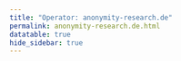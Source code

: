 ```yaml
---
title: "Operator: anonymity-research.de"
permalink: anonymity-research.de.html
datatable: true
hide_sidebar: true
---
```


<div>                        <script type="text/javascript">window.PlotlyConfig = {MathJaxConfig: 'local'};</script>
        <script src="https://cdn.plot.ly/plotly-latest.min.js"></script>                <div id="d21050a6-b615-4ab0-8bf9-588da2bd984e" class="plotly-graph-div" style="height:100%; width:100%;"></div>            <script type="text/javascript">                                    window.PLOTLYENV=window.PLOTLYENV || {};                                    if (document.getElementById("d21050a6-b615-4ab0-8bf9-588da2bd984e")) {                    Plotly.newPlot(                        "d21050a6-b615-4ab0-8bf9-588da2bd984e",                        [{"name": "exit probability (%)", "type": "scatter", "x": ["2020-04-28", "2020-04-29", "2020-04-30", "2020-05-01", "2020-05-02", "2020-05-03", "2020-05-04", "2020-05-05", "2020-05-06", "2020-05-07", "2020-05-08", "2020-05-09", "2020-05-10", "2020-05-12", "2020-05-12", "2020-05-13", "2020-05-14", "2020-05-15", "2020-05-16", "2020-05-17", "2020-05-18", "2020-05-19", "2020-05-20", "2020-05-20", "2020-05-20", "2020-05-20", "2020-05-20", "2020-05-20", "2020-05-20", "2020-05-20", "2020-05-20", "2020-05-20", "2020-05-20", "2020-05-20", "2020-05-20", "2020-05-20", "2020-05-20", "2020-05-20", "2020-05-20", "2020-05-20", "2020-05-20", "2020-05-20", "2020-05-21", "2020-05-21", "2020-05-21", "2020-05-21", "2020-05-21", "2020-05-21", "2020-05-21", "2020-05-21", "2020-05-21", "2020-05-21", "2020-05-21", "2020-05-21", "2020-05-21", "2020-05-21", "2020-05-21", "2020-05-21", "2020-05-21", "2020-05-21", "2020-05-21", "2020-05-21", "2020-05-21", "2020-05-21", "2020-05-21", "2020-05-22", "2020-05-22", "2020-05-22", "2020-05-22", "2020-05-22", "2020-05-22", "2020-05-22", "2020-05-22", "2020-05-22", "2020-05-22", "2020-05-22", "2020-05-22", "2020-05-22", "2020-05-22", "2020-05-22", "2020-05-22", "2020-05-22", "2020-05-22", "2020-05-22", "2020-05-22", "2020-05-22", "2020-05-22", "2020-05-22", "2020-05-22", "2020-05-23", "2020-05-24", "2020-05-25", "2020-05-26", "2020-05-27", "2020-05-28", "2020-05-29", "2020-05-30", "2020-05-31", "2020-06-01", "2020-06-02", "2020-06-03", "2020-06-04", "2020-06-05", "2020-06-06", "2020-06-07", "2020-06-08", "2020-06-09", "2020-06-10", "2020-06-11", "2020-06-12", "2020-06-13", "2020-06-14", "2020-06-15", "2020-06-16", "2020-06-17", "2020-06-18", "2020-06-19", "2020-06-20", "2020-06-21", "2020-06-22", "2020-06-22", "2020-06-22", "2020-06-22", "2020-06-22", "2020-06-22", "2020-06-22", "2020-06-22", "2020-06-22", "2020-06-22", "2020-06-22", "2020-06-22", "2020-06-22", "2020-06-22", "2020-06-22", "2020-06-22", "2020-06-22", "2020-06-22", "2020-06-22", "2020-06-22", "2020-06-22", "2020-06-22", "2020-06-22", "2020-06-22", "2020-06-23", "2020-06-24", "2020-06-25", "2020-06-26", "2020-06-27", "2020-06-28", "2020-06-29", "2020-06-30", "2020-07-01", "2020-07-02", "2020-07-03", "2020-07-04", "2020-07-05", "2020-07-06", "2020-07-07", "2020-07-08", "2020-07-09", "2020-07-10", "2020-07-11", "2020-07-12", "2020-07-13", "2020-07-14", "2020-07-15", "2020-07-16", "2020-07-17", "2020-07-18", "2020-07-19", "2020-07-20", "2020-07-21", "2020-07-22", "2020-07-23", "2020-07-24", "2020-07-25", "2020-07-26", "2020-07-27", "2020-07-28", "2020-07-29", "2020-07-30", "2020-07-31", "2020-08-01", "2020-08-02", "2020-08-03", "2020-08-04", "2020-08-04", "2020-08-05", "2020-08-06", "2020-08-07", "2020-08-08", "2020-08-09", "2020-08-10", "2020-08-11", "2020-08-12", "2020-08-13", "2020-08-14", "2020-08-15", "2020-08-16", "2020-08-17", "2020-08-18", "2020-08-19", "2020-08-20", "2020-08-21", "2020-08-22", "2020-08-23", "2020-08-24", "2020-08-25", "2020-08-26", "2020-08-27", "2020-08-28", "2020-08-29", "2020-08-30", "2020-08-31", "2020-09-01", "2020-09-02", "2020-09-03", "2020-09-04", "2020-09-05", "2020-09-06", "2020-09-08", "2020-09-09", "2020-09-10", "2020-09-11", "2020-09-12", "2020-09-13", "2020-09-14", "2020-09-15", "2020-09-16", "2020-09-17", "2020-09-18", "2020-09-19", "2020-09-20", "2020-09-21", "2020-09-22", "2020-09-23", "2020-09-24", "2020-09-25", "2020-09-26", "2020-09-27", "2020-09-28", "2020-09-29", "2020-09-30", "2020-10-01", "2020-10-02", "2020-10-03", "2020-10-04", "2020-10-05", "2020-10-06", "2020-10-07", "2020-10-08", "2020-10-09", "2020-10-10", "2020-10-11", "2020-10-12", "2020-10-13", "2020-10-14", "2020-10-15", "2020-10-16", "2020-10-17", "2020-10-18", "2020-10-19", "2020-10-20", "2020-10-21", "2020-10-22", "2020-10-23", "2020-10-24", "2020-10-25", "2020-10-26", "2020-10-27", "2020-10-28", "2020-10-30", "2020-10-31", "2020-11-01", "2020-11-02", "2020-11-03", "2020-11-04", "2020-11-05", "2020-11-06", "2020-11-07", "2020-11-08", "2020-11-09", "2020-11-10", "2020-11-11", "2020-11-12", "2020-11-13", "2020-11-14", "2020-11-15", "2020-11-17", "2020-11-18", "2020-11-19", "2020-11-20", "2020-11-21", "2020-11-22", "2020-11-23", "2020-11-24", "2020-11-25", "2020-11-26", "2020-11-27", "2020-11-28", "2020-11-29", "2020-11-30", "2020-12-01", "2020-12-02", "2020-12-03", "2020-12-04", "2020-12-05", "2020-12-06", "2020-12-07", "2020-12-09", "2020-12-10", "2020-12-11", "2020-12-12", "2020-12-13", "2020-12-14", "2020-12-16", "2020-12-19", "2020-12-20", "2020-12-22", "2020-12-24", "2020-12-25", "2020-12-26", "2020-12-27", "2020-12-28", "2020-12-29", "2020-12-30", "2020-12-31", "2021-01-01", "2021-01-02", "2021-01-03", "2021-01-04", "2021-01-05", "2021-01-07", "2021-01-08", "2021-01-09", "2021-01-10", "2021-01-11", "2021-01-12", "2021-01-13", "2021-01-14", "2021-01-15", "2021-01-16", "2021-01-17", "2021-01-18", "2021-01-19", "2021-01-20", "2021-01-21", "2021-01-22", "2021-01-23", "2021-01-24", "2021-01-25", "2021-01-26", "2021-01-27", "2021-01-28", "2021-01-29", "2021-01-30", "2021-01-31", "2021-02-01", "2021-02-02", "2021-02-03", "2021-02-04", "2021-02-05", "2021-02-06", "2021-02-07", "2021-02-08", "2021-02-09", "2021-02-10", "2021-02-11", "2021-02-12", "2021-02-13", "2021-02-14", "2021-02-15", "2021-02-16", "2021-02-17", "2021-02-18", "2021-02-19", "2021-02-20", "2021-02-21", "2021-02-22", "2021-02-23", "2021-02-24", "2021-02-25", "2021-02-26", "2021-02-27", "2021-02-28", "2021-03-01", "2021-03-02", "2021-03-03", "2021-03-04", "2021-03-05", "2021-03-06", "2021-03-07", "2021-03-08", "2021-03-09", "2021-03-10", "2021-03-11", "2021-03-13", "2021-03-14", "2021-03-15", "2021-03-16", "2021-03-17", "2021-03-18", "2021-03-19", "2021-03-20", "2021-03-21", "2021-03-22", "2021-03-23", "2021-03-24", "2021-03-25", "2021-03-26", "2021-03-27", "2021-03-28", "2021-03-29", "2021-03-30", "2021-03-31", "2021-04-01", "2021-04-02", "2021-04-03", "2021-04-04", "2021-04-05", "2021-04-06", "2021-04-07", "2021-04-08", "2021-04-09", "2021-04-10", "2021-04-11", "2021-04-12", "2021-04-13", "2021-04-14", "2021-04-15", "2021-04-16", "2021-04-17", "2021-04-18", "2021-04-19", "2021-04-20", "2021-04-21", "2021-04-22", "2021-04-23", "2021-04-24", "2021-04-25", "2021-04-26", "2021-04-27", "2021-04-28", "2021-04-29", "2021-04-30", "2021-05-01", "2021-05-02", "2021-05-03", "2021-05-04", "2021-05-05", "2021-05-06", "2021-05-07", "2021-05-08", "2021-05-09", "2021-05-10", "2021-05-11", "2021-05-12", "2021-05-13", "2021-05-14", "2021-05-15", "2021-05-16"], "xaxis": "x", "y": [0.0, 0.0, 0.0, 0.0, 0.0, 0.0, 0.0, 0.0, 0.0, 0.0, 0.0, 0.0, 0.0, 0.0, 0.0, 0.0, 0.0, 0.0, 0.0, 0.0, 0.0, 0.0, 0.0, 0.0, 0.0, 0.0, 0.0, 0.0, 0.0, 0.0, 0.0, 0.0, 0.0, 0.0, 0.0, 0.0, 0.0, 0.0, 0.0, 0.0, 0.0, 0.0, 0.0, 0.0, 0.0, 0.0, 0.0, 0.0, 0.0, 0.0, 0.0, 0.0, 0.0, 0.0, 0.0, 0.0, 0.0, 0.0, 0.0, 0.0, 0.0, 0.0, 0.0, 0.0, 0.0, 0.0, 0.0, 0.0, 0.0, 0.0, 0.0, 0.0, 0.0, 0.0, 0.0, 0.0, 0.0, 0.0, 0.0, 0.0, 0.0, 0.0, 0.0, 0.0, 0.0, 0.0, 0.0, 0.0, 0.0, 0.0, 0.0, 0.0, 0.0, 0.0, 0.0, 0.0, 0.0, 0.0, 0.0, 0.0, 0.0, 0.0, 0.0, 0.0, 0.0, 0.0, 0.0, 0.0, 0.0, 0.0, 0.0, 0.0, 0.0, 0.0, 0.0, 0.0, 0.0, 0.0, 0.0, 0.0, 0.0, 0.0, 0.0, 0.0, 0.0, 0.0, 0.0, 0.0, 0.0, 0.0, 0.0, 0.0, 0.0, 0.0, 0.0, 0.0, 0.0, 0.0, 0.0, 0.0, 0.0, 0.0, 0.0, 0.0, 0.0, 0.0, 0.0, 0.0, 0.0, 0.0, 0.0, 0.0, 0.0, 0.0, 0.0, 0.0, 0.0, 0.0, 0.0, 0.0, 0.0, 0.0, 0.0, 0.0, 0.0, 0.0, 0.0, 0.0, 0.0, 0.0, 0.0, 0.0, 0.0, 0.0, 0.0, 0.0, 0.0, 0.0, 0.0, 0.0, 0.0, 0.0, 0.0, 0.0, 0.0, 0.0, 0.0, 0.0, 0.0, 0.0, 0.0, 0.0, 0.0, 0.0, 0.0, 0.0, 0.0, 0.0, 0.0, 0.0, 0.0, 0.0, null, null, 0.0, 0.0, 0.0, 0.0, 0.0, 0.0, 0.0, 0.0, 0.0, 0.0, 0.0, 0.0, 0.0, 0.0, 0.0, 0.0, 0.0, 0.0, 0.0, 0.0, 0.0, 0.0, 0.0, 0.0, 0.0, 0.0, 0.0, 0.0, 0.0, 0.0, 0.0, 0.0, 0.0, 0.0, 0.0, 0.0, 0.0, 0.0, 0.0, 0.0, 0.0, 0.0, 0.0, 0.0, 0.0, 0.0, 0.0, 0.0, 0.0, 0.0, 0.0, 0.0, 0.0, 0.0, 0.0, 0.0, 0.0, 0.0, 0.0, 0.0, 0.0, 0.0, 0.0, 0.0, 0.0, 0.0, 0.0, 0.0, 0.0, 0.0, 0.0, 0.0, 0.0, 0.0, 0.0, 0.0, 0.0, 0.0, 0.0, 0.0, 0.0, 0.0, 0.0, 0.0, 0.0, 0.0, 0.0, 0.0, 0.0, 0.0, 0.0, 0.0, 0.0, 0.0, 0.0, 0.0, 0.0, 0.0, 0.0, 0.0, 0.0, 0.0, 0.0, 0.0, 0.0, 0.0, 0.0, 0.0, 0.0, 0.0, 0.0, 0.0, 0.0, 0.0, 0.0, 0.0, 0.0, 0.0, 0.0, 0.0, 0.0, 0.0, 0.0, 0.0, 0.0, 0.0, 0.0, 0.0, 0.0, 0.0, 0.0, 0.0, 0.0, 0.0, 0.0, 0.0, 0.0, 0.0, 0.0, 0.0, 0.0, 0.0, 0.0, 0.0, 0.0, 0.0, 0.0, 0.0, 0.0, 0.0, 0.0, 0.0, 0.0, 0.0, 0.0, 0.0, 0.0, 0.0, 0.0, 0.0, null, 0.0, 0.0, 0.0, 0.0, 0.0, 0.0, 0.0, 0.0, 0.0, 0.0, 0.0, 0.0, 0.0, 0.0, 0.0, 0.0, 0.0, 0.0, 0.0, 0.0, 0.0, 0.0, 0.0, 0.0, 0.0, 0.0, 0.0, 0.0, 0.0, 0.0, 0.0, 0.0, 0.0, 0.0, 0.0, 0.0, 0.0, 0.0, 0.0, 0.0, 0.0, 0.0, 0.0, 0.0, 0.0, 0.0, 0.0, 0.0, 0.0, 0.0, 0.0, 0.0, 0.0, 0.0, 0.0, 0.0, 0.0, 0.0, 0.0, 0.0, 0.0, 0.0, 0.0, 0.0, 0.0, 0.0, 0.0, 0.0, 0.0, 0.0, 0.0, 0.0, 0.0, 0.0, 0.0, 0.0, 0.0, 0.0, 0.0, 0.0, 0.0, 0.0, 0.0, 0.0, 0.0, 0.0, 0.0, 0.0, 0.0, 0.0, 0.0, 0.0, 0.0, 0.0, 0.0, 0.0], "yaxis": "y"}, {"name": "guard probability (%)", "type": "scatter", "x": ["2020-04-28", "2020-04-29", "2020-04-30", "2020-05-01", "2020-05-02", "2020-05-03", "2020-05-04", "2020-05-05", "2020-05-06", "2020-05-07", "2020-05-08", "2020-05-09", "2020-05-10", "2020-05-12", "2020-05-12", "2020-05-13", "2020-05-14", "2020-05-15", "2020-05-16", "2020-05-17", "2020-05-18", "2020-05-19", "2020-05-20", "2020-05-20", "2020-05-20", "2020-05-20", "2020-05-20", "2020-05-20", "2020-05-20", "2020-05-20", "2020-05-20", "2020-05-20", "2020-05-20", "2020-05-20", "2020-05-20", "2020-05-20", "2020-05-20", "2020-05-20", "2020-05-20", "2020-05-20", "2020-05-20", "2020-05-20", "2020-05-21", "2020-05-21", "2020-05-21", "2020-05-21", "2020-05-21", "2020-05-21", "2020-05-21", "2020-05-21", "2020-05-21", "2020-05-21", "2020-05-21", "2020-05-21", "2020-05-21", "2020-05-21", "2020-05-21", "2020-05-21", "2020-05-21", "2020-05-21", "2020-05-21", "2020-05-21", "2020-05-21", "2020-05-21", "2020-05-21", "2020-05-22", "2020-05-22", "2020-05-22", "2020-05-22", "2020-05-22", "2020-05-22", "2020-05-22", "2020-05-22", "2020-05-22", "2020-05-22", "2020-05-22", "2020-05-22", "2020-05-22", "2020-05-22", "2020-05-22", "2020-05-22", "2020-05-22", "2020-05-22", "2020-05-22", "2020-05-22", "2020-05-22", "2020-05-22", "2020-05-22", "2020-05-22", "2020-05-23", "2020-05-24", "2020-05-25", "2020-05-26", "2020-05-27", "2020-05-28", "2020-05-29", "2020-05-30", "2020-05-31", "2020-06-01", "2020-06-02", "2020-06-03", "2020-06-04", "2020-06-05", "2020-06-06", "2020-06-07", "2020-06-08", "2020-06-09", "2020-06-10", "2020-06-11", "2020-06-12", "2020-06-13", "2020-06-14", "2020-06-15", "2020-06-16", "2020-06-17", "2020-06-18", "2020-06-19", "2020-06-20", "2020-06-21", "2020-06-22", "2020-06-22", "2020-06-22", "2020-06-22", "2020-06-22", "2020-06-22", "2020-06-22", "2020-06-22", "2020-06-22", "2020-06-22", "2020-06-22", "2020-06-22", "2020-06-22", "2020-06-22", "2020-06-22", "2020-06-22", "2020-06-22", "2020-06-22", "2020-06-22", "2020-06-22", "2020-06-22", "2020-06-22", "2020-06-22", "2020-06-22", "2020-06-23", "2020-06-24", "2020-06-25", "2020-06-26", "2020-06-27", "2020-06-28", "2020-06-29", "2020-06-30", "2020-07-01", "2020-07-02", "2020-07-03", "2020-07-04", "2020-07-05", "2020-07-06", "2020-07-07", "2020-07-08", "2020-07-09", "2020-07-10", "2020-07-11", "2020-07-12", "2020-07-13", "2020-07-14", "2020-07-15", "2020-07-16", "2020-07-17", "2020-07-18", "2020-07-19", "2020-07-20", "2020-07-21", "2020-07-22", "2020-07-23", "2020-07-24", "2020-07-25", "2020-07-26", "2020-07-27", "2020-07-28", "2020-07-29", "2020-07-30", "2020-07-31", "2020-08-01", "2020-08-02", "2020-08-03", "2020-08-04", "2020-08-04", "2020-08-05", "2020-08-06", "2020-08-07", "2020-08-08", "2020-08-09", "2020-08-10", "2020-08-11", "2020-08-12", "2020-08-13", "2020-08-14", "2020-08-15", "2020-08-16", "2020-08-17", "2020-08-18", "2020-08-19", "2020-08-20", "2020-08-21", "2020-08-22", "2020-08-23", "2020-08-24", "2020-08-25", "2020-08-26", "2020-08-27", "2020-08-28", "2020-08-29", "2020-08-30", "2020-08-31", "2020-09-01", "2020-09-02", "2020-09-03", "2020-09-04", "2020-09-05", "2020-09-06", "2020-09-08", "2020-09-09", "2020-09-10", "2020-09-11", "2020-09-12", "2020-09-13", "2020-09-14", "2020-09-15", "2020-09-16", "2020-09-17", "2020-09-18", "2020-09-19", "2020-09-20", "2020-09-21", "2020-09-22", "2020-09-23", "2020-09-24", "2020-09-25", "2020-09-26", "2020-09-27", "2020-09-28", "2020-09-29", "2020-09-30", "2020-10-01", "2020-10-02", "2020-10-03", "2020-10-04", "2020-10-05", "2020-10-06", "2020-10-07", "2020-10-08", "2020-10-09", "2020-10-10", "2020-10-11", "2020-10-12", "2020-10-13", "2020-10-14", "2020-10-15", "2020-10-16", "2020-10-17", "2020-10-18", "2020-10-19", "2020-10-20", "2020-10-21", "2020-10-22", "2020-10-23", "2020-10-24", "2020-10-25", "2020-10-26", "2020-10-27", "2020-10-28", "2020-10-30", "2020-10-31", "2020-11-01", "2020-11-02", "2020-11-03", "2020-11-04", "2020-11-05", "2020-11-06", "2020-11-07", "2020-11-08", "2020-11-09", "2020-11-10", "2020-11-11", "2020-11-12", "2020-11-13", "2020-11-14", "2020-11-15", "2020-11-17", "2020-11-18", "2020-11-19", "2020-11-20", "2020-11-21", "2020-11-22", "2020-11-23", "2020-11-24", "2020-11-25", "2020-11-26", "2020-11-27", "2020-11-28", "2020-11-29", "2020-11-30", "2020-12-01", "2020-12-02", "2020-12-03", "2020-12-04", "2020-12-05", "2020-12-06", "2020-12-07", "2020-12-09", "2020-12-10", "2020-12-11", "2020-12-12", "2020-12-13", "2020-12-14", "2020-12-16", "2020-12-19", "2020-12-20", "2020-12-22", "2020-12-24", "2020-12-25", "2020-12-26", "2020-12-27", "2020-12-28", "2020-12-29", "2020-12-30", "2020-12-31", "2021-01-01", "2021-01-02", "2021-01-03", "2021-01-04", "2021-01-05", "2021-01-07", "2021-01-08", "2021-01-09", "2021-01-10", "2021-01-11", "2021-01-12", "2021-01-13", "2021-01-14", "2021-01-15", "2021-01-16", "2021-01-17", "2021-01-18", "2021-01-19", "2021-01-20", "2021-01-21", "2021-01-22", "2021-01-23", "2021-01-24", "2021-01-25", "2021-01-26", "2021-01-27", "2021-01-28", "2021-01-29", "2021-01-30", "2021-01-31", "2021-02-01", "2021-02-02", "2021-02-03", "2021-02-04", "2021-02-05", "2021-02-06", "2021-02-07", "2021-02-08", "2021-02-09", "2021-02-10", "2021-02-11", "2021-02-12", "2021-02-13", "2021-02-14", "2021-02-15", "2021-02-16", "2021-02-17", "2021-02-18", "2021-02-19", "2021-02-20", "2021-02-21", "2021-02-22", "2021-02-23", "2021-02-24", "2021-02-25", "2021-02-26", "2021-02-27", "2021-02-28", "2021-03-01", "2021-03-02", "2021-03-03", "2021-03-04", "2021-03-05", "2021-03-06", "2021-03-07", "2021-03-08", "2021-03-09", "2021-03-10", "2021-03-11", "2021-03-13", "2021-03-14", "2021-03-15", "2021-03-16", "2021-03-17", "2021-03-18", "2021-03-19", "2021-03-20", "2021-03-21", "2021-03-22", "2021-03-23", "2021-03-24", "2021-03-25", "2021-03-26", "2021-03-27", "2021-03-28", "2021-03-29", "2021-03-30", "2021-03-31", "2021-04-01", "2021-04-02", "2021-04-03", "2021-04-04", "2021-04-05", "2021-04-06", "2021-04-07", "2021-04-08", "2021-04-09", "2021-04-10", "2021-04-11", "2021-04-12", "2021-04-13", "2021-04-14", "2021-04-15", "2021-04-16", "2021-04-17", "2021-04-18", "2021-04-19", "2021-04-20", "2021-04-21", "2021-04-22", "2021-04-23", "2021-04-24", "2021-04-25", "2021-04-26", "2021-04-27", "2021-04-28", "2021-04-29", "2021-04-30", "2021-05-01", "2021-05-02", "2021-05-03", "2021-05-04", "2021-05-05", "2021-05-06", "2021-05-07", "2021-05-08", "2021-05-09", "2021-05-10", "2021-05-11", "2021-05-12", "2021-05-13", "2021-05-14", "2021-05-15", "2021-05-16"], "xaxis": "x", "y": [0.0, 0.0, 0.0, 0.0, 0.0, 0.0, 0.0, 0.0, 0.03, 0.04, 0.04, 0.04, 0.04, 0.04, 0.04, 0.05, 0.04, 0.03, 0.04, 0.04, 0.04, 0.04, 0.04, 0.04, 0.04, 0.04, 0.04, 0.04, 0.04, 0.04, 0.04, 0.04, 0.04, 0.04, 0.04, 0.04, 0.04, 0.04, 0.04, 0.04, 0.04, 0.04, 0.04, 0.04, 0.04, 0.04, 0.04, 0.04, 0.04, 0.04, 0.04, 0.04, 0.04, 0.04, 0.04, 0.04, 0.04, 0.04, 0.04, 0.04, 0.04, 0.04, 0.04, 0.04, 0.04, 0.04, 0.04, 0.04, 0.04, 0.04, 0.04, 0.04, 0.04, 0.04, 0.04, 0.04, 0.04, 0.04, 0.04, 0.04, 0.04, 0.04, 0.04, 0.03, 0.04, 0.04, 0.04, 0.04, 0.04, 0.04, 0.04, 0.03, 0.04, 0.04, 0.04, 0.03, 0.03, 0.04, 0.04, 0.04, 0.04, 0.04, 0.04, 0.04, 0.04, 0.03, 0.04, 0.04, 0.04, 0.04, 0.04, 0.04, 0.04, 0.04, 0.03, 0.03, 0.03, 0.03, 0.03, 0.03, 0.03, 0.03, 0.03, 0.03, 0.03, 0.03, 0.03, 0.03, 0.03, 0.03, 0.03, 0.03, 0.03, 0.03, 0.03, 0.03, 0.03, 0.03, 0.03, 0.03, 0.03, 0.03, 0.03, 0.04, 0.03, 0.03, 0.03, 0.03, 0.02, 0.03, 0.03, 0.03, 0.03, 0.02, 0.02, 0.03, 0.03, 0.03, 0.04, 0.03, 0.03, 0.03, 0.03, 0.03, 0.03, 0.03, 0.03, 0.03, 0.03, 0.03, 0.04, 0.03, 0.03, 0.03, 0.03, 0.03, 0.03, 0.03, 0.03, 0.03, 0.03, 0.04, 0.03, 0.03, 0.03, 0.02, 0.03, 0.03, 0.03, 0.03, 0.03, 0.03, 0.03, 0.02, 0.03, 0.03, 0.03, 0.03, 0.03, 0.03, 0.03, 0.03, null, null, 0.03, 0.03, 0.03, 0.03, 0.02, 0.03, 0.02, 0.02, 0.03, 0.03, 0.03, 0.03, 0.03, 0.03, 0.02, 0.02, 0.02, 0.02, 0.02, 0.02, 0.03, 0.03, 0.03, 0.03, 0.02, 0.02, 0.02, 0.02, 0.02, 0.02, 0.02, 0.02, 0.02, 0.02, 0.02, 0.02, 0.02, 0.03, 0.02, 0.02, 0.02, 0.02, 0.02, 0.03, 0.03, 0.03, 0.02, 0.03, 0.03, 0.03, 0.02, 0.03, 0.03, 0.03, 0.03, 0.03, 0.03, 0.02, 0.02, 0.03, 0.02, 0.03, 0.03, 0.02, 0.02, 0.03, 0.03, 0.03, 0.03, 0.02, 0.03, 0.03, 0.03, 0.03, 0.03, 0.02, 0.02, 0.02, 0.02, 0.02, 0.03, 0.03, 0.03, 0.03, 0.02, 0.02, 0.03, 0.03, 0.02, 0.03, 0.02, 0.02, 0.02, 0.02, 0.03, 0.03, 0.03, 0.02, 0.02, 0.02, 0.02, 0.03, 0.03, 0.03, 0.02, 0.02, 0.02, 0.02, 0.02, 0.03, 0.03, 0.03, 0.02, 0.02, 0.02, 0.03, 0.02, 0.02, 0.02, 0.02, 0.02, 0.03, 0.03, 0.02, 0.02, 0.03, 0.03, 0.02, 0.03, 0.02, 0.02, 0.03, 0.02, 0.02, 0.02, 0.02, 0.02, 0.02, 0.02, 0.02, 0.03, 0.02, 0.03, 0.02, 0.02, 0.02, 0.02, 0.02, 0.02, 0.02, 0.02, 0.02, 0.02, 0.02, 0.02, 0.02, 0.02, 0.02, 0.02, 0.01, null, 0.01, 0.02, 0.0, 0.02, 0.01, 0.02, 0.0, 0.0, 0.0, 0.0, 0.0, 0.0, 0.0, 0.0, 0.0, 0.02, 0.02, 0.02, 0.02, 0.01, 0.02, 0.02, 0.01, 0.0, 0.0, 0.01, 0.01, 0.01, 0.01, 0.01, 0.01, 0.01, 0.01, 0.0, 0.0, 0.0, 0.0, 0.01, 0.02, 0.02, 0.02, 0.14, 0.2, 0.19, 0.22, 0.23, 0.25, 0.27, 0.27, 0.33, 0.33, 0.35, 0.37, 0.37, 0.36, 0.37, 0.41, 0.48, 0.55, 0.58, 0.64, 0.7, 0.76, 0.86, 0.85, 0.87, 0.66, 0.64, 0.64, 0.68, 0.67, 0.68, 0.7, 0.69, 0.64, 0.63, 0.63, 0.64, 0.6, 0.59, 0.58, 0.59, 0.57, 0.59, 0.52, 0.64, 0.57, 0.58, 0.6, 0.66, 0.61, 0.6, 0.53, 0.58, 0.56, 0.59], "yaxis": "y"}, {"name": "advertised bandwidth", "type": "scatter", "x": ["2020-04-28", "2020-04-29", "2020-04-30", "2020-05-01", "2020-05-02", "2020-05-03", "2020-05-04", "2020-05-05", "2020-05-06", "2020-05-07", "2020-05-08", "2020-05-09", "2020-05-10", "2020-05-12", "2020-05-12", "2020-05-13", "2020-05-14", "2020-05-15", "2020-05-16", "2020-05-17", "2020-05-18", "2020-05-19", "2020-05-20", "2020-05-20", "2020-05-20", "2020-05-20", "2020-05-20", "2020-05-20", "2020-05-20", "2020-05-20", "2020-05-20", "2020-05-20", "2020-05-20", "2020-05-20", "2020-05-20", "2020-05-20", "2020-05-20", "2020-05-20", "2020-05-20", "2020-05-20", "2020-05-20", "2020-05-20", "2020-05-21", "2020-05-21", "2020-05-21", "2020-05-21", "2020-05-21", "2020-05-21", "2020-05-21", "2020-05-21", "2020-05-21", "2020-05-21", "2020-05-21", "2020-05-21", "2020-05-21", "2020-05-21", "2020-05-21", "2020-05-21", "2020-05-21", "2020-05-21", "2020-05-21", "2020-05-21", "2020-05-21", "2020-05-21", "2020-05-21", "2020-05-22", "2020-05-22", "2020-05-22", "2020-05-22", "2020-05-22", "2020-05-22", "2020-05-22", "2020-05-22", "2020-05-22", "2020-05-22", "2020-05-22", "2020-05-22", "2020-05-22", "2020-05-22", "2020-05-22", "2020-05-22", "2020-05-22", "2020-05-22", "2020-05-22", "2020-05-22", "2020-05-22", "2020-05-22", "2020-05-22", "2020-05-22", "2020-05-23", "2020-05-24", "2020-05-25", "2020-05-26", "2020-05-27", "2020-05-28", "2020-05-29", "2020-05-30", "2020-05-31", "2020-06-01", "2020-06-02", "2020-06-03", "2020-06-04", "2020-06-05", "2020-06-06", "2020-06-07", "2020-06-08", "2020-06-09", "2020-06-10", "2020-06-11", "2020-06-12", "2020-06-13", "2020-06-14", "2020-06-15", "2020-06-16", "2020-06-17", "2020-06-18", "2020-06-19", "2020-06-20", "2020-06-21", "2020-06-22", "2020-06-22", "2020-06-22", "2020-06-22", "2020-06-22", "2020-06-22", "2020-06-22", "2020-06-22", "2020-06-22", "2020-06-22", "2020-06-22", "2020-06-22", "2020-06-22", "2020-06-22", "2020-06-22", "2020-06-22", "2020-06-22", "2020-06-22", "2020-06-22", "2020-06-22", "2020-06-22", "2020-06-22", "2020-06-22", "2020-06-22", "2020-06-23", "2020-06-24", "2020-06-25", "2020-06-26", "2020-06-27", "2020-06-28", "2020-06-29", "2020-06-30", "2020-07-01", "2020-07-02", "2020-07-03", "2020-07-04", "2020-07-05", "2020-07-06", "2020-07-07", "2020-07-08", "2020-07-09", "2020-07-10", "2020-07-11", "2020-07-12", "2020-07-13", "2020-07-14", "2020-07-15", "2020-07-16", "2020-07-17", "2020-07-18", "2020-07-19", "2020-07-20", "2020-07-21", "2020-07-22", "2020-07-23", "2020-07-24", "2020-07-25", "2020-07-26", "2020-07-27", "2020-07-28", "2020-07-29", "2020-07-30", "2020-07-31", "2020-08-01", "2020-08-02", "2020-08-03", "2020-08-04", "2020-08-04", "2020-08-05", "2020-08-06", "2020-08-07", "2020-08-08", "2020-08-09", "2020-08-10", "2020-08-11", "2020-08-12", "2020-08-13", "2020-08-14", "2020-08-15", "2020-08-16", "2020-08-17", "2020-08-18", "2020-08-19", "2020-08-20", "2020-08-21", "2020-08-22", "2020-08-23", "2020-08-24", "2020-08-25", "2020-08-26", "2020-08-27", "2020-08-28", "2020-08-29", "2020-08-30", "2020-08-31", "2020-09-01", "2020-09-02", "2020-09-03", "2020-09-04", "2020-09-05", "2020-09-06", "2020-09-08", "2020-09-09", "2020-09-10", "2020-09-11", "2020-09-12", "2020-09-13", "2020-09-14", "2020-09-15", "2020-09-16", "2020-09-17", "2020-09-18", "2020-09-19", "2020-09-20", "2020-09-21", "2020-09-22", "2020-09-23", "2020-09-24", "2020-09-25", "2020-09-26", "2020-09-27", "2020-09-28", "2020-09-29", "2020-09-30", "2020-10-01", "2020-10-02", "2020-10-03", "2020-10-04", "2020-10-05", "2020-10-06", "2020-10-07", "2020-10-08", "2020-10-09", "2020-10-10", "2020-10-11", "2020-10-12", "2020-10-13", "2020-10-14", "2020-10-15", "2020-10-16", "2020-10-17", "2020-10-18", "2020-10-19", "2020-10-20", "2020-10-21", "2020-10-22", "2020-10-23", "2020-10-24", "2020-10-25", "2020-10-26", "2020-10-27", "2020-10-28", "2020-10-30", "2020-10-31", "2020-11-01", "2020-11-02", "2020-11-03", "2020-11-04", "2020-11-05", "2020-11-06", "2020-11-07", "2020-11-08", "2020-11-09", "2020-11-10", "2020-11-11", "2020-11-12", "2020-11-13", "2020-11-14", "2020-11-15", "2020-11-17", "2020-11-18", "2020-11-19", "2020-11-20", "2020-11-21", "2020-11-22", "2020-11-23", "2020-11-24", "2020-11-25", "2020-11-26", "2020-11-27", "2020-11-28", "2020-11-29", "2020-11-30", "2020-12-01", "2020-12-02", "2020-12-03", "2020-12-04", "2020-12-05", "2020-12-06", "2020-12-07", "2020-12-09", "2020-12-10", "2020-12-11", "2020-12-12", "2020-12-13", "2020-12-14", "2020-12-16", "2020-12-19", "2020-12-20", "2020-12-22", "2020-12-24", "2020-12-25", "2020-12-26", "2020-12-27", "2020-12-28", "2020-12-29", "2020-12-30", "2020-12-31", "2021-01-01", "2021-01-02", "2021-01-03", "2021-01-04", "2021-01-05", "2021-01-07", "2021-01-08", "2021-01-09", "2021-01-10", "2021-01-11", "2021-01-12", "2021-01-13", "2021-01-14", "2021-01-15", "2021-01-16", "2021-01-17", "2021-01-18", "2021-01-19", "2021-01-20", "2021-01-21", "2021-01-22", "2021-01-23", "2021-01-24", "2021-01-25", "2021-01-26", "2021-01-27", "2021-01-28", "2021-01-29", "2021-01-30", "2021-01-31", "2021-02-01", "2021-02-02", "2021-02-03", "2021-02-04", "2021-02-05", "2021-02-06", "2021-02-07", "2021-02-08", "2021-02-09", "2021-02-10", "2021-02-11", "2021-02-12", "2021-02-13", "2021-02-14", "2021-02-15", "2021-02-16", "2021-02-17", "2021-02-18", "2021-02-19", "2021-02-20", "2021-02-21", "2021-02-22", "2021-02-23", "2021-02-24", "2021-02-25", "2021-02-26", "2021-02-27", "2021-02-28", "2021-03-01", "2021-03-02", "2021-03-03", "2021-03-04", "2021-03-05", "2021-03-06", "2021-03-07", "2021-03-08", "2021-03-09", "2021-03-10", "2021-03-11", "2021-03-13", "2021-03-14", "2021-03-15", "2021-03-16", "2021-03-17", "2021-03-18", "2021-03-19", "2021-03-20", "2021-03-21", "2021-03-22", "2021-03-23", "2021-03-24", "2021-03-25", "2021-03-26", "2021-03-27", "2021-03-28", "2021-03-29", "2021-03-30", "2021-03-31", "2021-04-01", "2021-04-02", "2021-04-03", "2021-04-04", "2021-04-05", "2021-04-06", "2021-04-07", "2021-04-08", "2021-04-09", "2021-04-10", "2021-04-11", "2021-04-12", "2021-04-13", "2021-04-14", "2021-04-15", "2021-04-16", "2021-04-17", "2021-04-18", "2021-04-19", "2021-04-20", "2021-04-21", "2021-04-22", "2021-04-23", "2021-04-24", "2021-04-25", "2021-04-26", "2021-04-27", "2021-04-28", "2021-04-29", "2021-04-30", "2021-05-01", "2021-05-02", "2021-05-03", "2021-05-04", "2021-05-05", "2021-05-06", "2021-05-07", "2021-05-08", "2021-05-09", "2021-05-10", "2021-05-11", "2021-05-12", "2021-05-13", "2021-05-14", "2021-05-15", "2021-05-16"], "xaxis": "x", "y": [0.0, 0.01, 0.01, 0.05, 0.07, 0.07, 0.09, 0.09, 0.09, 0.09, 0.08, 0.08, 0.08, 0.08, 0.08, 0.08, 0.08, 0.08, 0.08, 0.08, 0.08, 0.08, 0.08, 0.08, 0.08, 0.08, 0.08, 0.08, 0.08, 0.08, 0.08, 0.08, 0.08, 0.08, 0.08, 0.08, 0.08, 0.08, 0.08, 0.08, 0.08, 0.08, 0.08, 0.08, 0.08, 0.08, 0.08, 0.08, 0.08, 0.08, 0.08, 0.08, 0.08, 0.08, 0.08, 0.08, 0.08, 0.08, 0.08, 0.08, 0.08, 0.08, 0.08, 0.08, 0.08, 0.08, 0.08, 0.08, 0.08, 0.08, 0.08, 0.08, 0.08, 0.08, 0.08, 0.08, 0.08, 0.08, 0.08, 0.08, 0.08, 0.08, 0.08, 0.08, 0.08, 0.08, 0.08, 0.08, 0.08, 0.08, 0.08, 0.08, 0.08, 0.08, 0.08, 0.08, 0.08, 0.08, 0.08, 0.08, 0.08, 0.08, 0.08, 0.08, 0.08, 0.08, 0.08, 0.08, 0.08, 0.08, 0.08, 0.08, 0.08, 0.08, 0.08, 0.08, 0.08, 0.08, 0.08, 0.08, 0.08, 0.08, 0.08, 0.08, 0.08, 0.08, 0.08, 0.08, 0.08, 0.08, 0.08, 0.08, 0.08, 0.08, 0.08, 0.08, 0.08, 0.08, 0.08, 0.08, 0.08, 0.08, 0.08, 0.08, 0.08, 0.08, 0.08, 0.08, 0.08, 0.08, 0.08, 0.08, 0.08, 0.08, 0.08, 0.08, 0.08, 0.08, 0.08, 0.08, 0.08, 0.08, 0.08, 0.08, 0.08, 0.08, 0.08, 0.08, 0.08, 0.08, 0.08, 0.08, 0.08, 0.08, 0.08, 0.08, 0.08, 0.08, 0.08, 0.08, 0.08, 0.08, 0.08, 0.08, 0.08, 0.08, 0.08, 0.08, 0.08, 0.08, 0.08, 0.08, 0.08, 0.08, 0.08, 0.08, 0.08, 0.09, 0.09, 0.09, 0.09, 0.09, 0.09, 0.09, 0.09, 0.09, 0.09, 0.08, 0.08, 0.08, 0.08, 0.08, 0.08, 0.08, 0.08, 0.09, 0.09, 0.09, 0.09, 0.08, 0.08, 0.08, 0.1, 0.1, 0.1, 0.1, 0.1, 0.08, 0.08, 0.08, 0.08, 0.08, 0.08, 0.08, 0.08, 0.08, 0.08, 0.08, 0.08, 0.08, 0.08, 0.08, 0.08, 0.08, 0.08, 0.08, 0.08, 0.08, 0.08, 0.08, 0.08, 0.08, 0.08, 0.08, 0.08, 0.08, 0.08, 0.08, 0.08, 0.08, 0.08, 0.08, 0.08, 0.08, 0.08, 0.08, 0.08, 0.08, 0.08, 0.08, 0.08, 0.08, 0.08, 0.08, 0.08, 0.08, 0.08, 0.07, 0.07, 0.07, 0.07, 0.08, 0.08, 0.08, 0.08, 0.08, 0.08, 0.08, 0.08, 0.08, 0.08, 0.08, 0.08, 0.08, 0.08, 0.08, 0.08, 0.08, 0.08, 0.08, 0.08, 0.08, 0.08, 0.08, 0.08, 0.08, 0.08, 0.08, 0.08, 0.08, 0.08, 0.08, 0.08, 0.08, 0.08, 0.08, 0.08, 0.08, 0.08, 0.08, 0.08, 0.08, 0.08, 0.08, 0.08, 0.08, 0.08, 0.08, 0.08, 0.08, 0.08, 0.08, 0.08, 0.08, 0.08, 0.08, 0.08, 0.08, 0.08, 0.08, 0.08, 0.08, 0.08, 0.08, 0.08, 0.08, 0.08, 0.08, 0.08, 0.08, 0.08, 0.08, 0.08, 0.08, 0.08, 0.08, 0.08, 0.07, 0.07, 0.07, 0.07, 0.07, 0.07, 0.07, 0.07, 0.07, 0.07, 0.07, 0.07, 0.07, 0.07, 0.07, 0.07, 0.07, 0.07, 0.07, 0.07, 0.07, 0.07, 0.08, 0.08, 0.08, 0.08, 0.08, 0.08, 0.08, 0.07, 0.07, 0.07, 0.07, 0.07, 0.06, 0.06, 0.06, 0.06, 0.06, 0.05, 0.04, 0.04, 0.04, 0.26, 0.26, 0.38, 0.41, 0.42, 0.49, 0.64, 0.64, 0.66, 0.66, 0.66, 0.67, 0.7, 0.7, 0.73, 0.8, 0.83, 0.93, 0.96, 0.99, 0.97, 1.25, 1.25, 1.36, 1.36, 1.73, 1.73, 1.86, 1.86, 1.86, 1.74, 1.8, 1.77, 1.77, 1.77, 1.77, 1.75, 1.73, 1.69, 1.71, 1.73, 1.73, 1.71, 1.75, 1.72, 1.72, 1.72, 1.69, 1.69, 1.69, 1.69, 1.69, 1.69, 1.73, 1.77, 1.77, 1.77, 1.74, 1.71, 1.69, 1.68], "yaxis": "y2"}],                        {"hovermode": "x", "template": {"data": {"bar": [{"error_x": {"color": "#2a3f5f"}, "error_y": {"color": "#2a3f5f"}, "marker": {"line": {"color": "#E5ECF6", "width": 0.5}}, "type": "bar"}], "barpolar": [{"marker": {"line": {"color": "#E5ECF6", "width": 0.5}}, "type": "barpolar"}], "carpet": [{"aaxis": {"endlinecolor": "#2a3f5f", "gridcolor": "white", "linecolor": "white", "minorgridcolor": "white", "startlinecolor": "#2a3f5f"}, "baxis": {"endlinecolor": "#2a3f5f", "gridcolor": "white", "linecolor": "white", "minorgridcolor": "white", "startlinecolor": "#2a3f5f"}, "type": "carpet"}], "choropleth": [{"colorbar": {"outlinewidth": 0, "ticks": ""}, "type": "choropleth"}], "contour": [{"colorbar": {"outlinewidth": 0, "ticks": ""}, "colorscale": [[0.0, "#0d0887"], [0.1111111111111111, "#46039f"], [0.2222222222222222, "#7201a8"], [0.3333333333333333, "#9c179e"], [0.4444444444444444, "#bd3786"], [0.5555555555555556, "#d8576b"], [0.6666666666666666, "#ed7953"], [0.7777777777777778, "#fb9f3a"], [0.8888888888888888, "#fdca26"], [1.0, "#f0f921"]], "type": "contour"}], "contourcarpet": [{"colorbar": {"outlinewidth": 0, "ticks": ""}, "type": "contourcarpet"}], "heatmap": [{"colorbar": {"outlinewidth": 0, "ticks": ""}, "colorscale": [[0.0, "#0d0887"], [0.1111111111111111, "#46039f"], [0.2222222222222222, "#7201a8"], [0.3333333333333333, "#9c179e"], [0.4444444444444444, "#bd3786"], [0.5555555555555556, "#d8576b"], [0.6666666666666666, "#ed7953"], [0.7777777777777778, "#fb9f3a"], [0.8888888888888888, "#fdca26"], [1.0, "#f0f921"]], "type": "heatmap"}], "heatmapgl": [{"colorbar": {"outlinewidth": 0, "ticks": ""}, "colorscale": [[0.0, "#0d0887"], [0.1111111111111111, "#46039f"], [0.2222222222222222, "#7201a8"], [0.3333333333333333, "#9c179e"], [0.4444444444444444, "#bd3786"], [0.5555555555555556, "#d8576b"], [0.6666666666666666, "#ed7953"], [0.7777777777777778, "#fb9f3a"], [0.8888888888888888, "#fdca26"], [1.0, "#f0f921"]], "type": "heatmapgl"}], "histogram": [{"marker": {"colorbar": {"outlinewidth": 0, "ticks": ""}}, "type": "histogram"}], "histogram2d": [{"colorbar": {"outlinewidth": 0, "ticks": ""}, "colorscale": [[0.0, "#0d0887"], [0.1111111111111111, "#46039f"], [0.2222222222222222, "#7201a8"], [0.3333333333333333, "#9c179e"], [0.4444444444444444, "#bd3786"], [0.5555555555555556, "#d8576b"], [0.6666666666666666, "#ed7953"], [0.7777777777777778, "#fb9f3a"], [0.8888888888888888, "#fdca26"], [1.0, "#f0f921"]], "type": "histogram2d"}], "histogram2dcontour": [{"colorbar": {"outlinewidth": 0, "ticks": ""}, "colorscale": [[0.0, "#0d0887"], [0.1111111111111111, "#46039f"], [0.2222222222222222, "#7201a8"], [0.3333333333333333, "#9c179e"], [0.4444444444444444, "#bd3786"], [0.5555555555555556, "#d8576b"], [0.6666666666666666, "#ed7953"], [0.7777777777777778, "#fb9f3a"], [0.8888888888888888, "#fdca26"], [1.0, "#f0f921"]], "type": "histogram2dcontour"}], "mesh3d": [{"colorbar": {"outlinewidth": 0, "ticks": ""}, "type": "mesh3d"}], "parcoords": [{"line": {"colorbar": {"outlinewidth": 0, "ticks": ""}}, "type": "parcoords"}], "pie": [{"automargin": true, "type": "pie"}], "scatter": [{"marker": {"colorbar": {"outlinewidth": 0, "ticks": ""}}, "type": "scatter"}], "scatter3d": [{"line": {"colorbar": {"outlinewidth": 0, "ticks": ""}}, "marker": {"colorbar": {"outlinewidth": 0, "ticks": ""}}, "type": "scatter3d"}], "scattercarpet": [{"marker": {"colorbar": {"outlinewidth": 0, "ticks": ""}}, "type": "scattercarpet"}], "scattergeo": [{"marker": {"colorbar": {"outlinewidth": 0, "ticks": ""}}, "type": "scattergeo"}], "scattergl": [{"marker": {"colorbar": {"outlinewidth": 0, "ticks": ""}}, "type": "scattergl"}], "scattermapbox": [{"marker": {"colorbar": {"outlinewidth": 0, "ticks": ""}}, "type": "scattermapbox"}], "scatterpolar": [{"marker": {"colorbar": {"outlinewidth": 0, "ticks": ""}}, "type": "scatterpolar"}], "scatterpolargl": [{"marker": {"colorbar": {"outlinewidth": 0, "ticks": ""}}, "type": "scatterpolargl"}], "scatterternary": [{"marker": {"colorbar": {"outlinewidth": 0, "ticks": ""}}, "type": "scatterternary"}], "surface": [{"colorbar": {"outlinewidth": 0, "ticks": ""}, "colorscale": [[0.0, "#0d0887"], [0.1111111111111111, "#46039f"], [0.2222222222222222, "#7201a8"], [0.3333333333333333, "#9c179e"], [0.4444444444444444, "#bd3786"], [0.5555555555555556, "#d8576b"], [0.6666666666666666, "#ed7953"], [0.7777777777777778, "#fb9f3a"], [0.8888888888888888, "#fdca26"], [1.0, "#f0f921"]], "type": "surface"}], "table": [{"cells": {"fill": {"color": "#EBF0F8"}, "line": {"color": "white"}}, "header": {"fill": {"color": "#C8D4E3"}, "line": {"color": "white"}}, "type": "table"}]}, "layout": {"annotationdefaults": {"arrowcolor": "#2a3f5f", "arrowhead": 0, "arrowwidth": 1}, "autotypenumbers": "strict", "coloraxis": {"colorbar": {"outlinewidth": 0, "ticks": ""}}, "colorscale": {"diverging": [[0, "#8e0152"], [0.1, "#c51b7d"], [0.2, "#de77ae"], [0.3, "#f1b6da"], [0.4, "#fde0ef"], [0.5, "#f7f7f7"], [0.6, "#e6f5d0"], [0.7, "#b8e186"], [0.8, "#7fbc41"], [0.9, "#4d9221"], [1, "#276419"]], "sequential": [[0.0, "#0d0887"], [0.1111111111111111, "#46039f"], [0.2222222222222222, "#7201a8"], [0.3333333333333333, "#9c179e"], [0.4444444444444444, "#bd3786"], [0.5555555555555556, "#d8576b"], [0.6666666666666666, "#ed7953"], [0.7777777777777778, "#fb9f3a"], [0.8888888888888888, "#fdca26"], [1.0, "#f0f921"]], "sequentialminus": [[0.0, "#0d0887"], [0.1111111111111111, "#46039f"], [0.2222222222222222, "#7201a8"], [0.3333333333333333, "#9c179e"], [0.4444444444444444, "#bd3786"], [0.5555555555555556, "#d8576b"], [0.6666666666666666, "#ed7953"], [0.7777777777777778, "#fb9f3a"], [0.8888888888888888, "#fdca26"], [1.0, "#f0f921"]]}, "colorway": ["#636efa", "#EF553B", "#00cc96", "#ab63fa", "#FFA15A", "#19d3f3", "#FF6692", "#B6E880", "#FF97FF", "#FECB52"], "font": {"color": "#2a3f5f"}, "geo": {"bgcolor": "white", "lakecolor": "white", "landcolor": "#E5ECF6", "showlakes": true, "showland": true, "subunitcolor": "white"}, "hoverlabel": {"align": "left"}, "hovermode": "closest", "mapbox": {"style": "light"}, "paper_bgcolor": "white", "plot_bgcolor": "#E5ECF6", "polar": {"angularaxis": {"gridcolor": "white", "linecolor": "white", "ticks": ""}, "bgcolor": "#E5ECF6", "radialaxis": {"gridcolor": "white", "linecolor": "white", "ticks": ""}}, "scene": {"xaxis": {"backgroundcolor": "#E5ECF6", "gridcolor": "white", "gridwidth": 2, "linecolor": "white", "showbackground": true, "ticks": "", "zerolinecolor": "white"}, "yaxis": {"backgroundcolor": "#E5ECF6", "gridcolor": "white", "gridwidth": 2, "linecolor": "white", "showbackground": true, "ticks": "", "zerolinecolor": "white"}, "zaxis": {"backgroundcolor": "#E5ECF6", "gridcolor": "white", "gridwidth": 2, "linecolor": "white", "showbackground": true, "ticks": "", "zerolinecolor": "white"}}, "shapedefaults": {"line": {"color": "#2a3f5f"}}, "ternary": {"aaxis": {"gridcolor": "white", "linecolor": "white", "ticks": ""}, "baxis": {"gridcolor": "white", "linecolor": "white", "ticks": ""}, "bgcolor": "#E5ECF6", "caxis": {"gridcolor": "white", "linecolor": "white", "ticks": ""}}, "title": {"x": 0.05}, "xaxis": {"automargin": true, "gridcolor": "white", "linecolor": "white", "ticks": "", "title": {"standoff": 15}, "zerolinecolor": "white", "zerolinewidth": 2}, "yaxis": {"automargin": true, "gridcolor": "white", "linecolor": "white", "ticks": "", "title": {"standoff": 15}, "zerolinecolor": "white", "zerolinewidth": 2}}}, "xaxis": {"anchor": "y", "domain": [0.0, 0.94], "rangeselector": {"buttons": [{"count": 7, "label": "week", "step": "day", "stepmode": "backward"}, {"count": 1, "label": "month", "step": "month", "stepmode": "backward"}, {"count": 6, "label": "6 months", "step": "month", "stepmode": "backward"}, {"count": 1, "label": "year", "step": "year", "stepmode": "backward"}, {"step": "all"}]}}, "yaxis": {"anchor": "x", "domain": [0.0, 1.0], "rangemode": "nonnegative", "ticksuffix": "%", "title": {"text": "exit / guard probability"}}, "yaxis2": {"anchor": "x", "overlaying": "y", "rangemode": "nonnegative", "side": "right", "ticksuffix": " Gbit/s", "title": {"text": "advertised bandwidth"}}},                        {"responsive": true}                    )                };                            </script>        </div>

Only verified relays are included in the graph and table. A verified relay claims to be part of a domain
and can be verified to be part of it via the
["well-known" URL or DNS records](https://nusenu.github.io/ContactInfo-Information-Sharing-Specification/#proof).

<div class="datatable-begin"></div>

| Nickname                                                                              |   Mbit/s | Exit   | IPv4                                                   | IPv6   | First Seen   | Tor Version   | AS Name                                              |
|:--------------------------------------------------------------------------------------|---------:|:-------|:-------------------------------------------------------|:-------|:-------------|:--------------|:-----------------------------------------------------|
| [bettyholberton](https://yui.cat/relay/2AFF47D161619E32C21B90AE7C65DC2057150294.html) |       88 | N      | [88.198.24.47](https://stat.ripe.net/88.198.24.47)     | None   | 2020-04-28   | 0.4.3.6       | [Hetzner Online GmbH](https://stat.ripe.net/AS24940) |
| [jeanbartik](https://yui.cat/relay/78DFEFFD0D9273D9CF75E339074C63BB271EFEC3.html)     |      472 | N      | [148.251.23.114](https://stat.ripe.net/148.251.23.114) | None   | 2021-03-15   | 0.4.3.6       | [Hetzner Online GmbH](https://stat.ripe.net/AS24940) |
| [ruthteitelbaum](https://yui.cat/relay/9BA70A2789ED3B8FB8113B079035CD92478C69B8.html) |      409 | N      | [176.9.70.93](https://stat.ripe.net/176.9.70.93)       | None   | 2021-03-15   | 0.4.3.6       | [Hetzner Online GmbH](https://stat.ripe.net/AS24940) |
| [marlynmeltzer](https://yui.cat/relay/EF0BF29D90D1612048A919C798567C5D6D61A249.html)  |      318 | N      | [178.63.18.218](https://stat.ripe.net/178.63.18.218)   | None   | 2021-03-15   | 0.4.3.6       | [Hetzner Online GmbH](https://stat.ripe.net/AS24940) |
| [kayantonelli](https://yui.cat/relay/FFD4B4D34EEABF2B56F2EE3182A01D0749E30A43.html)   |      400 | N      | [5.9.24.234](https://stat.ripe.net/5.9.24.234)         | None   | 2021-03-15   | 0.4.3.6       | [Hetzner Online GmbH](https://stat.ripe.net/AS24940) |

<div class="datatable-end"></div> 